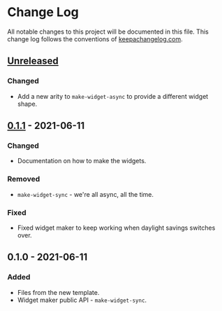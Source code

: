 # Change Log
All notable changes to this project will be documented in this file. This change log follows the conventions of [keepachangelog.com](http://keepachangelog.com/).

## [Unreleased]
### Changed
- Add a new arity to `make-widget-async` to provide a different widget shape.


## [0.1.1] - 2021-06-11
### Changed
- Documentation on how to make the widgets.

### Removed
- `make-widget-sync` - we're all async, all the time.

### Fixed
- Fixed widget maker to keep working when daylight savings switches over.


## 0.1.0 - 2021-06-11

### Added
- Files from the new template.
- Widget maker public API - `make-widget-sync`.

[Unreleased]: https://github.com/your-name/eulerclj/compare/0.1.1...HEAD
[0.1.1]: https://github.com/your-name/eulerclj/compare/0.1.0...0.1.1
